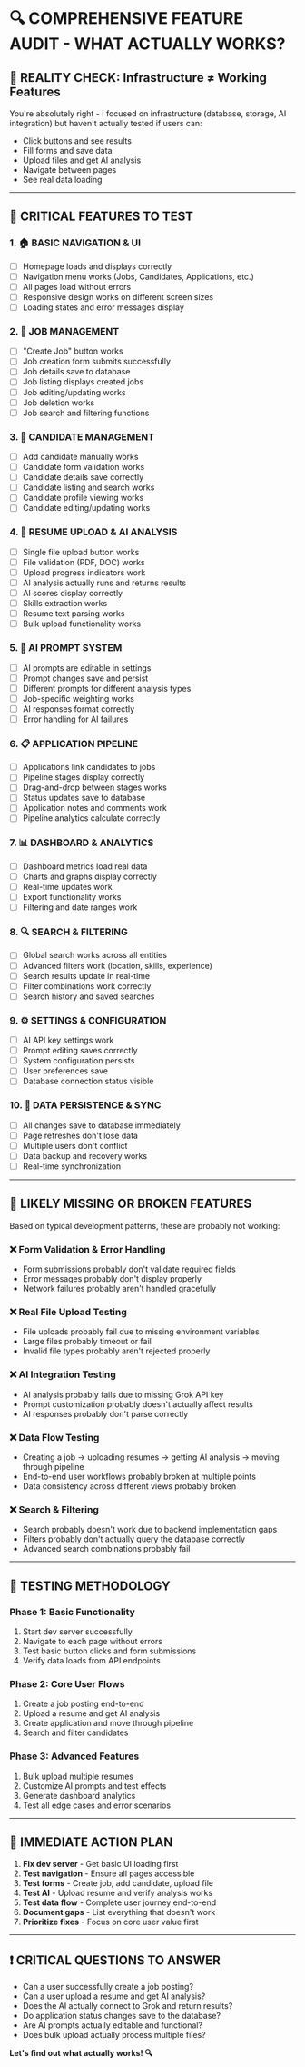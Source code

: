 # 🔍 COMPREHENSIVE FEATURE AUDIT - WHAT ACTUALLY WORKS?

## **🚨 REALITY CHECK: Infrastructure ≠ Working Features**

You're absolutely right - I focused on infrastructure (database, storage, AI integration) but haven't actually tested if users can:
- Click buttons and see results
- Fill forms and save data  
- Upload files and get AI analysis
- Navigate between pages
- See real data loading

---

## **🎯 CRITICAL FEATURES TO TEST**

### **1. 🏠 BASIC NAVIGATION & UI**
- [ ] Homepage loads and displays correctly
- [ ] Navigation menu works (Jobs, Candidates, Applications, etc.)
- [ ] All pages load without errors
- [ ] Responsive design works on different screen sizes
- [ ] Loading states and error messages display

### **2. 👔 JOB MANAGEMENT**
- [ ] "Create Job" button works
- [ ] Job creation form submits successfully
- [ ] Job details save to database
- [ ] Job listing displays created jobs
- [ ] Job editing/updating works
- [ ] Job deletion works
- [ ] Job search and filtering functions

### **3. 👤 CANDIDATE MANAGEMENT**
- [ ] Add candidate manually works
- [ ] Candidate form validation works
- [ ] Candidate details save correctly
- [ ] Candidate listing and search works
- [ ] Candidate profile viewing works
- [ ] Candidate editing/updating works

### **4. 📄 RESUME UPLOAD & AI ANALYSIS**
- [ ] Single file upload button works
- [ ] File validation (PDF, DOC) works
- [ ] Upload progress indicators work
- [ ] AI analysis actually runs and returns results
- [ ] AI scores display correctly
- [ ] Skills extraction works
- [ ] Resume text parsing works
- [ ] Bulk upload functionality works

### **5. 🤖 AI PROMPT SYSTEM**
- [ ] AI prompts are editable in settings
- [ ] Prompt changes save and persist
- [ ] Different prompts for different analysis types
- [ ] Job-specific weighting works
- [ ] AI responses format correctly
- [ ] Error handling for AI failures

### **6. 📋 APPLICATION PIPELINE**
- [ ] Applications link candidates to jobs
- [ ] Pipeline stages display correctly
- [ ] Drag-and-drop between stages works
- [ ] Status updates save to database
- [ ] Application notes and comments work
- [ ] Pipeline analytics calculate correctly

### **7. 📊 DASHBOARD & ANALYTICS**
- [ ] Dashboard metrics load real data
- [ ] Charts and graphs display correctly
- [ ] Real-time updates work
- [ ] Export functionality works
- [ ] Filtering and date ranges work

### **8. 🔍 SEARCH & FILTERING**
- [ ] Global search works across all entities
- [ ] Advanced filters work (location, skills, experience)
- [ ] Search results update in real-time
- [ ] Filter combinations work correctly
- [ ] Search history and saved searches

### **9. ⚙️ SETTINGS & CONFIGURATION**
- [ ] AI API key settings work
- [ ] Prompt editing saves correctly
- [ ] System configuration persists
- [ ] User preferences save
- [ ] Database connection status visible

### **10. 💾 DATA PERSISTENCE & SYNC**
- [ ] All changes save to database immediately
- [ ] Page refreshes don't lose data
- [ ] Multiple users don't conflict
- [ ] Data backup and recovery works
- [ ] Real-time synchronization

---

## **🚫 LIKELY MISSING OR BROKEN FEATURES**

Based on typical development patterns, these are probably not working:

### **❌ Form Validation & Error Handling**
- Form submissions probably don't validate required fields
- Error messages probably don't display properly
- Network failures probably aren't handled gracefully

### **❌ Real File Upload Testing**
- File uploads probably fail due to missing environment variables
- Large files probably timeout or fail
- Invalid file types probably aren't rejected properly

### **❌ AI Integration Testing**
- AI analysis probably fails due to missing Grok API key
- Prompt customization probably doesn't actually affect results
- AI responses probably don't parse correctly

### **❌ Data Flow Testing**
- Creating a job → uploading resumes → getting AI analysis → moving through pipeline
- End-to-end user workflows probably broken at multiple points
- Data consistency across different views probably broken

### **❌ Search & Filtering**
- Search probably doesn't work due to backend implementation gaps
- Filters probably don't actually query the database correctly
- Advanced search combinations probably fail

---

## **🧪 TESTING METHODOLOGY**

### **Phase 1: Basic Functionality**
1. Start dev server successfully
2. Navigate to each page without errors
3. Test basic button clicks and form submissions
4. Verify data loads from API endpoints

### **Phase 2: Core User Flows**
1. Create a job posting end-to-end
2. Upload a resume and get AI analysis
3. Create application and move through pipeline
4. Search and filter candidates

### **Phase 3: Advanced Features**
1. Bulk upload multiple resumes
2. Customize AI prompts and test effects
3. Generate dashboard analytics
4. Test all edge cases and error scenarios

---

## **🎯 IMMEDIATE ACTION PLAN**

1. **Fix dev server** - Get basic UI loading first
2. **Test navigation** - Ensure all pages accessible
3. **Test forms** - Create job, add candidate, upload file
4. **Test AI** - Upload resume and verify analysis works
5. **Test data flow** - Complete user journey end-to-end
6. **Document gaps** - List everything that doesn't work
7. **Prioritize fixes** - Focus on core user value first

---

## **❗ CRITICAL QUESTIONS TO ANSWER**

- Can a user successfully create a job posting?
- Can a user upload a resume and get AI analysis?
- Does the AI actually connect to Grok and return results?
- Do application status changes save to the database?
- Are AI prompts actually editable and functional?
- Does bulk upload actually process multiple files?

**Let's find out what actually works! 🔍** 